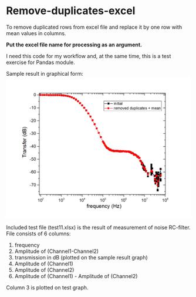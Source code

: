 # Remove-duplicates-excel

To remove duplicated rows from excel file and replace it by one row with mean values in columns.

__Put the excel file name for processing as an argument.__

I need this code for my workflow and, at the same time, this is a test exercise for Pandas module.

Sample result in graphical form:
![Result in graphical form](https://github.com/andr-nau/Remove-duplicates-excel/blob/master/dup_excel%20result.gif "Sample result")


Included test file (test11.xlsx) is the result of measurement of noise RC-filter. File consists of 6 columns:
1. frequency
2. Amplitude of (Channel1-Channel2)
3. transmission in dB (plotted on the sample result graph)
4. Amplitude of (Channel1)
5. Amplitude of (Channel2)
6. Amplitude of (Channel1) - Amplitude of (Channel2)

Column 3 is plotted on test graph.
